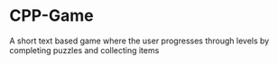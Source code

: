 # CPP-Game
A short text based game where the user progresses through levels by completing puzzles and collecting items

